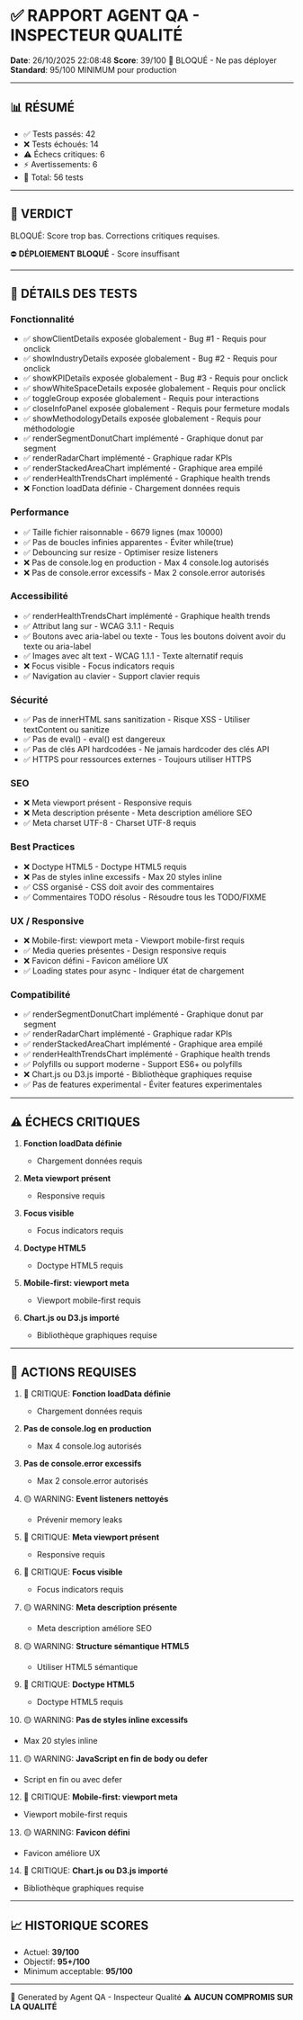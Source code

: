 # ✅ RAPPORT AGENT QA - INSPECTEUR QUALITÉ

**Date**: 26/10/2025 22:08:48
**Score**: 39/100 🔴 BLOQUÉ - Ne pas déployer
**Standard**: 95/100 MINIMUM pour production

---

## 📊 RÉSUMÉ

- ✅ Tests passés: 42
- ❌ Tests échoués: 14
- ⚠️  Échecs critiques: 6
- ⚡ Avertissements: 6
- 📝 Total: 56 tests

---

## 🎯 VERDICT

BLOQUÉ: Score trop bas. Corrections critiques requises.

⛔ **DÉPLOIEMENT BLOQUÉ** - Score insuffisant

---

## 🧪 DÉTAILS DES TESTS

### Fonctionnalité
- ✅ showClientDetails exposée globalement - Bug #1 - Requis pour onclick
- ✅ showIndustryDetails exposée globalement - Bug #2 - Requis pour onclick
- ✅ showKPIDetails exposée globalement - Bug #3 - Requis pour onclick
- ✅ showWhiteSpaceDetails exposée globalement - Requis pour onclick
- ✅ toggleGroup exposée globalement - Requis pour interactions
- ✅ closeInfoPanel exposée globalement - Requis pour fermeture modals
- ✅ showMethodologyDetails exposée globalement - Requis pour méthodologie
- ✅ renderSegmentDonutChart implémenté - Graphique donut par segment
- ✅ renderRadarChart implémenté - Graphique radar KPIs
- ✅ renderStackedAreaChart implémenté - Graphique area empilé
- ✅ renderHealthTrendsChart implémenté - Graphique health trends
- ❌ Fonction loadData définie - Chargement données requis

### Performance
- ✅ Taille fichier raisonnable - 6679 lignes (max 10000)
- ✅ Pas de boucles infinies apparentes - Éviter while(true)
- ✅ Debouncing sur resize - Optimiser resize listeners
- ❌ Pas de console.log en production - Max 4 console.log autorisés
- ❌ Pas de console.error excessifs - Max 2 console.error autorisés

### Accessibilité
- ✅ renderHealthTrendsChart implémenté - Graphique health trends
- ✅ Attribut lang sur <html> - WCAG 3.1.1 - Requis
- ✅ Boutons avec aria-label ou texte - Tous les boutons doivent avoir du texte ou aria-label
- ✅ Images avec alt text - WCAG 1.1.1 - Texte alternatif requis
- ❌ Focus visible - Focus indicators requis
- ✅ Navigation au clavier - Support clavier requis

### Sécurité
- ✅ Pas de innerHTML sans sanitization - Risque XSS - Utiliser textContent ou sanitize
- ✅ Pas de eval() - eval() est dangereux
- ✅ Pas de clés API hardcodées - Ne jamais hardcoder des clés API
- ✅ HTTPS pour ressources externes - Toujours utiliser HTTPS

### SEO
- ❌ Meta viewport présent - Responsive requis
- ❌ Meta description présente - Meta description améliore SEO
- ✅ Meta charset UTF-8 - Charset UTF-8 requis

### Best Practices
- ❌ Doctype HTML5 - Doctype HTML5 requis
- ❌ Pas de styles inline excessifs - Max 20 styles inline
- ✅ CSS organisé - CSS doit avoir des commentaires
- ✅ Commentaires TODO résolus - Résoudre tous les TODO/FIXME

### UX / Responsive
- ❌ Mobile-first: viewport meta - Viewport mobile-first requis
- ✅ Media queries présentes - Design responsive requis
- ❌ Favicon défini - Favicon améliore UX
- ✅ Loading states pour async - Indiquer état de chargement

### Compatibilité
- ✅ renderSegmentDonutChart implémenté - Graphique donut par segment
- ✅ renderRadarChart implémenté - Graphique radar KPIs
- ✅ renderStackedAreaChart implémenté - Graphique area empilé
- ✅ renderHealthTrendsChart implémenté - Graphique health trends
- ✅ Polyfills ou support moderne - Support ES6+ ou polyfills
- ❌ Chart.js ou D3.js importé - Bibliothèque graphiques requise
- ✅ Pas de features experimental - Éviter features experimentales

---

## ⚠️  ÉCHECS CRITIQUES

1. **Fonction loadData définie**
   - Chargement données requis

2. **Meta viewport présent**
   - Responsive requis

3. **Focus visible**
   - Focus indicators requis

4. **Doctype HTML5**
   - Doctype HTML5 requis

5. **Mobile-first: viewport meta**
   - Viewport mobile-first requis

6. **Chart.js ou D3.js importé**
   - Bibliothèque graphiques requise

---

## 🔧 ACTIONS REQUISES

1. 🔴 CRITIQUE: **Fonction loadData définie**
   - Chargement données requis

2. **Pas de console.log en production**
   - Max 4 console.log autorisés

3. **Pas de console.error excessifs**
   - Max 2 console.error autorisés

4. 🟡 WARNING: **Event listeners nettoyés**
   - Prévenir memory leaks

5. 🔴 CRITIQUE: **Meta viewport présent**
   - Responsive requis

6. 🔴 CRITIQUE: **Focus visible**
   - Focus indicators requis

7. 🟡 WARNING: **Meta description présente**
   - Meta description améliore SEO

8. 🟡 WARNING: **Structure sémantique HTML5**
   - Utiliser HTML5 sémantique

9. 🔴 CRITIQUE: **Doctype HTML5**
   - Doctype HTML5 requis

10. 🟡 WARNING: **Pas de styles inline excessifs**
   - Max 20 styles inline

11. 🟡 WARNING: **JavaScript en fin de body ou defer**
   - Script en fin ou avec defer

12. 🔴 CRITIQUE: **Mobile-first: viewport meta**
   - Viewport mobile-first requis

13. 🟡 WARNING: **Favicon défini**
   - Favicon améliore UX

14. 🔴 CRITIQUE: **Chart.js ou D3.js importé**
   - Bibliothèque graphiques requise

---

## 📈 HISTORIQUE SCORES

- Actuel: **39/100**
- Objectif: **95+/100**
- Minimum acceptable: **95/100**

---

🤖 Generated by Agent QA - Inspecteur Qualité
⚠️  **AUCUN COMPROMIS SUR LA QUALITÉ**
